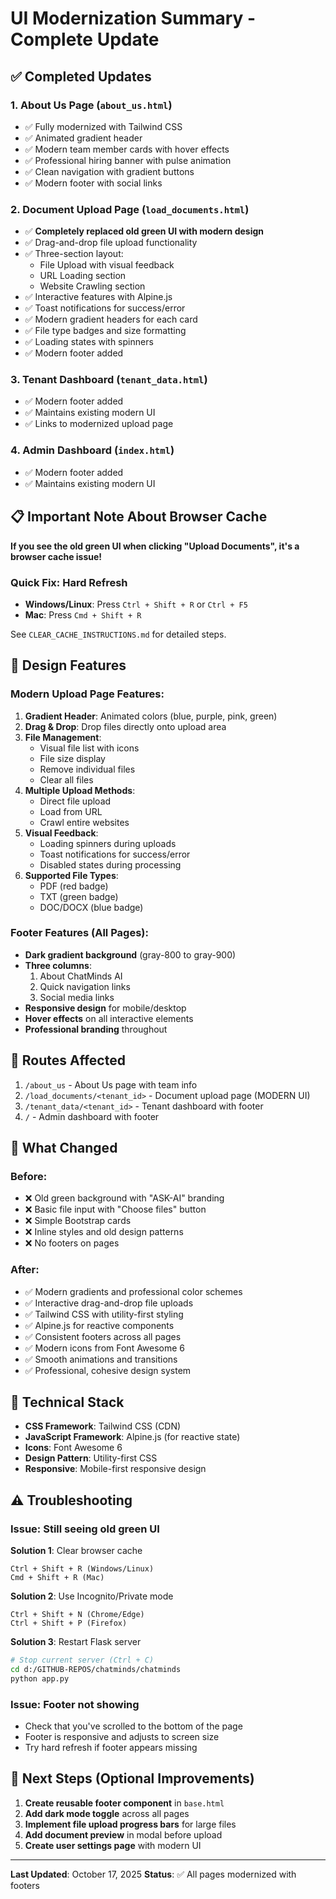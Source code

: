 # UI Modernization Summary - Complete Update

## ✅ Completed Updates

### 1. **About Us Page** (`about_us.html`)
- ✅ Fully modernized with Tailwind CSS
- ✅ Animated gradient header
- ✅ Modern team member cards with hover effects
- ✅ Professional hiring banner with pulse animation
- ✅ Clean navigation with gradient buttons
- ✅ Modern footer with social links

### 2. **Document Upload Page** (`load_documents.html`)
- ✅ **Completely replaced old green UI with modern design**
- ✅ Drag-and-drop file upload functionality
- ✅ Three-section layout:
  - File Upload with visual feedback
  - URL Loading section
  - Website Crawling section
- ✅ Interactive features with Alpine.js
- ✅ Toast notifications for success/error
- ✅ Modern gradient headers for each card
- ✅ File type badges and size formatting
- ✅ Loading states with spinners
- ✅ Modern footer added

### 3. **Tenant Dashboard** (`tenant_data.html`)
- ✅ Modern footer added
- ✅ Maintains existing modern UI
- ✅ Links to modernized upload page

### 4. **Admin Dashboard** (`index.html`)
- ✅ Modern footer added
- ✅ Maintains existing modern UI

## 📋 Important Note About Browser Cache

**If you see the old green UI when clicking "Upload Documents", it's a browser cache issue!**

### Quick Fix: Hard Refresh
- **Windows/Linux**: Press `Ctrl + Shift + R` or `Ctrl + F5`
- **Mac**: Press `Cmd + Shift + R`

See `CLEAR_CACHE_INSTRUCTIONS.md` for detailed steps.

## 🎨 Design Features

### Modern Upload Page Features:
1. **Gradient Header**: Animated colors (blue, purple, pink, green)
2. **Drag & Drop**: Drop files directly onto upload area
3. **File Management**:
   - Visual file list with icons
   - File size display
   - Remove individual files
   - Clear all files
4. **Multiple Upload Methods**:
   - Direct file upload
   - Load from URL
   - Crawl entire websites
5. **Visual Feedback**:
   - Loading spinners during uploads
   - Toast notifications for success/error
   - Disabled states during processing
6. **Supported File Types**:
   - PDF (red badge)
   - TXT (green badge)
   - DOC/DOCX (blue badge)

### Footer Features (All Pages):
- **Dark gradient background** (gray-800 to gray-900)
- **Three columns**:
  1. About ChatMinds AI
  2. Quick navigation links
  3. Social media links
- **Responsive design** for mobile/desktop
- **Hover effects** on all interactive elements
- **Professional branding** throughout

## 🔗 Routes Affected

1. `/about_us` - About Us page with team info
2. `/load_documents/<tenant_id>` - Document upload page (MODERN UI)
3. `/tenant_data/<tenant_id>` - Tenant dashboard with footer
4. `/` - Admin dashboard with footer

## 🚀 What Changed

### Before:
- ❌ Old green background with "ASK-AI" branding
- ❌ Basic file input with "Choose files" button
- ❌ Simple Bootstrap cards
- ❌ Inline styles and old design patterns
- ❌ No footers on pages

### After:
- ✅ Modern gradients and professional color schemes
- ✅ Interactive drag-and-drop file uploads
- ✅ Tailwind CSS with utility-first styling
- ✅ Alpine.js for reactive components
- ✅ Consistent footers across all pages
- ✅ Modern icons from Font Awesome 6
- ✅ Smooth animations and transitions
- ✅ Professional, cohesive design system

## 📝 Technical Stack

- **CSS Framework**: Tailwind CSS (CDN)
- **JavaScript Framework**: Alpine.js (for reactive state)
- **Icons**: Font Awesome 6
- **Design Pattern**: Utility-first CSS
- **Responsive**: Mobile-first responsive design

## ⚠️ Troubleshooting

### Issue: Still seeing old green UI

**Solution 1**: Clear browser cache
```
Ctrl + Shift + R (Windows/Linux)
Cmd + Shift + R (Mac)
```

**Solution 2**: Use Incognito/Private mode
```
Ctrl + Shift + N (Chrome/Edge)
Ctrl + Shift + P (Firefox)
```

**Solution 3**: Restart Flask server
```bash
# Stop current server (Ctrl + C)
cd d:/GITHUB-REPOS/chatminds/chatminds
python app.py
```

### Issue: Footer not showing

- Check that you've scrolled to the bottom of the page
- Footer is responsive and adjusts to screen size
- Try hard refresh if footer appears missing

## 🎯 Next Steps (Optional Improvements)

1. **Create reusable footer component** in `base.html`
2. **Add dark mode toggle** across all pages
3. **Implement file upload progress bars** for large files
4. **Add document preview** in modal before upload
5. **Create user settings page** with modern UI

---

**Last Updated**: October 17, 2025
**Status**: ✅ All pages modernized with footers
